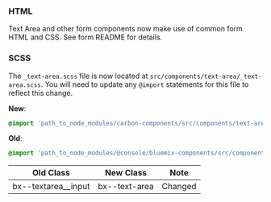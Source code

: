 ### HTML

Text Area and other form components now make use of common form HTML and CSS. See form README for details.

### SCSS

The `_text-area.scss` file is now located at `src/components/text-area/_text-area.scss`. You will need to update any `@import` statements for this file to reflect this change.

**New**:

```scss
@import 'path_to_node_modules/carbon-components/src/components/text-area/text-area';
```

**Old**:

```scss
@import 'path_to_node_modules/@console/bluemix-components/src/components/text-area/text-area';
```

| Old Class             | New Class     | Note    |
| --------------------- | ------------- | ------- |
| bx--textarea\_\_input | bx--text-area | Changed |
